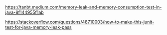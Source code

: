 
https://tanbt.medium.com/memory-leak-and-memory-consumption-test-in-java-8f144955f1ab

https://stackoverflow.com/questions/48710003/how-to-make-this-junit-test-for-java-memory-leak-pass
